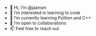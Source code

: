 - 👋 Hi, I’m @jaansm
- 👀 I’m interested in learning to code
- 🌱 I’m currently learning Python and C++
- 💞️ I’m open to collaborations
- 📫 Feel free to reach out

<!---
jaansm/jaansm is a ✨ special ✨ repository because its `README.md` (this file) appears on your GitHub profile.
You can click the Preview link to take a look at your changes.
--->
